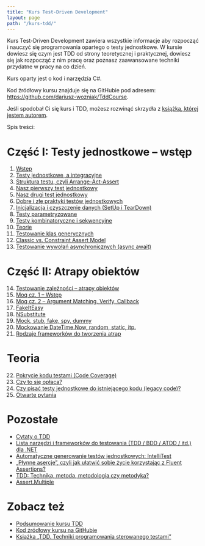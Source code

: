 ```yaml
---
title: "Kurs Test-Driven Development"
layout: page
path: "/kurs-tdd/"
---
```


Kurs Test-Driven Development zawiera wszystkie informacje aby rozpocząć i nauczyć się programowania opartego o testy jednostkowe. W kursie dowiesz się czym jest TDD od strony teoretycznej i praktycznej, dowiesz się jak rozpocząć z nim pracę oraz poznasz zaawansowane techniki przydatne w pracy na co dzień.

Kurs oparty jest o kod i narzędzia C#.

Kod źródłowy kursu znajduje się na GitHubie pod adresem: https://github.com/dariusz-wozniak/TddCourse.

Jeśli spodobał Ci się kurs i TDD, możesz rozwinąć skrzydła z [książką, której jestem autorem](/ksiazka-tdd).

Spis treści:

# Część I: Testy jednostkowe – wstęp

1. [Wstęp](/posts/kurs-tdd-1-wstep/)
1. [Testy jednostkowe, a integracyjne](/posts/kurs-tdd-2-testy-jednostkowe-a-testy-integracyjne/)
1. [Struktura testu, czyli Arrange-Act-Assert](/posts/kurs-tdd-3-struktura-test-czyli-arrange-act-assert)
1. [Nasz pierwszy test jednostkowy](/posts/kurs-tdd-4-nasz-pierwszy-test-jednostkowy)
1. [Nasz drugi test jednostkowy](/posts/kurs-tdd-5-nasz-drugi-test-jednostkowy)
1. [Dobre i złe praktyki testów jednostkowych](/posts/kurs-tdd-6-dobre-i-zle-praktyki-testow-jednostkowych)
1. [Inicjalizacja i czyszczenie danych (SetUp i TearDown)](/posts/kurs-tdd-7-inicjalizacja-i-czyszczenie-danych-setup-i-teardown/)
1. [Testy parametryzowane](/posts/kurs-tdd-8-testy-parametryzowane)
1. [Testy kombinatoryczne i sekwencyjne](/posts/kurs-tdd-9-testy-kombinatoryczne-i-sekwencyjne)
1. [Teorie](/posts/kurs-tdd-10-teorie)
1. [Testowanie klas generycznych](/posts/kurs-tdd-11-testowanie-klas-generycznych)
1. [Classic vs. Constraint Assert Model](/posts/kurs-tdd-12-classic-vs-constraint-assert-model)
1. [Testowanie wywołań asynchronicznych (async await)](/posts/kurs-tdd-13-testowanie-wywolan-asynchronicznych-async-await
)

# Część II: Atrapy obiektów

14. [Testowanie zależności – atrapy obiektów](/posts/kurs-tdd-14-testowanie-zaleznosci-atrapy-obiektow)
1. [Moq cz. 1 – Wstęp](/posts/kurs-tdd-15-wstep-do-moq)
1. [Moq cz. 2 – Argument Matching, Verify, Callback](/posts/kurs-tdd-16-zaawansowane-techniki-moq-argument-matching-verify-callback)
1. [FakeItEasy](/posts/kurs-tdd-17-fakeiteasy)
1. [NSubstitute](/posts/kurs-tdd-18-nsubstitute)
1. [Mock, stub, fake, spy, dummy](/posts/kurs-tdd-19-mock-stub-fake-spy-dummy)
1. [Mockowanie DateTime.Now, random, static, itp.](/posts/kurs-tdd-20-mockowanie-datetime-now-random-static-itp)
1. [Rodzaje frameworków do tworzenia atrap](/posts/kurs-tdd-21-rodzaje-frameworkow-do-tworzenia-atrap/)

# Teoria

22. [Pokrycie kodu testami (Code Coverage)](/posts/kurs-tdd-22-pokrycie-kodu-testami-code-coverage/)
1. [Czy to się opłaca?](/posts/kurs-tdd-23-czy-to-sie-oplaca/)
1. [Czy pisać testy jednostkowe do istniejącego kodu (legacy code)?](/posts/kurs-tdd-24-czy-pisac-testy-jednostkowe-do-istniejacego-kodu-legacy-code/)
1. [Otwarte pytania](/posts/kurs-tdd-25-otwarte-pytania/)

# Pozostałe

- [Cytaty o TDD](/posts/cytaty-o-tdd/)
- [Lista narzędzi i frameworków do testowania (TDD / BDD / ATDD / itd.) dla .NET](/posts/lista-narzedzi-i-frameworkow-do-testowania-dla-net)
- [Automatyczne generowanie testów jednostkowych: IntelliTest](/posts/automatyczne-generowanie-testow-jednostkowych-intellitest/)
- [„Płynne asercje”, czyli jak ułatwić sobie życie korzystając z Fluent Assertions?](
/posts/plynne-asercje-czyli-jak-ulatwic-sobie-zycie-korzystajac-z-fluent-assertions)
- [TDD: Technika, metoda, metodologia czy metodyka?](/posts/tdd-technika-metoda-metodologia-czy-metodyka/)
- [Assert.Multiple](/posts/assert-multiple/)

# Zobacz też

- [Podsumowanie kursu TDD](/posts/podsumowanie-kursu-tdd/)
- [Kod źródłowy kursu na GitHubie](https://github.com/dariusz-wozniak/TddCourse)
- [Książka „TDD. Techniki programowania sterowanego testami”](/ksiazka-tdd/)